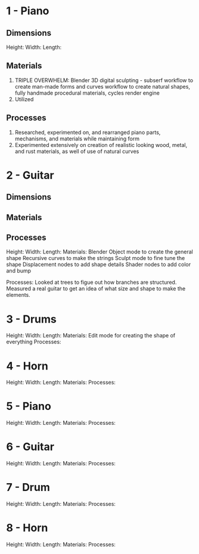 # 1 - Piano
## Dimensions
Height:
Width:
Length:

## Materials
1. TRIPLE OVERWHELM: Blender 3D digital sculpting - subserf workflow to create man-made forms and curves workflow to create natural shapes, fully handmade procedural materials, cycles render engine
2. Utilized 

## Processes
1. Researched, experimented on, and rearranged piano parts, mechanisms, and materials while maintaining form
2. Experimented extensively on creation of realistic looking wood, metal, and rust materials, as well of use of natural curves

# 2 - Guitar
## Dimensions

## Materials


## Processes

Height: 
Width: 
Length: 
Materials: 
Blender
Object mode to create the general shape
Recursive curves to make the strings
Sculpt mode to fine tune the shape
Displacement nodes to add shape details
Shader nodes to add color and bump

Processes: 
Looked at trees to figue out how branches are structured.
Measured a real guitar to get an idea of what size and shape to make the elements.

# 3 - Drums
Height: 
Width: 
Length: 
Materials: 
Edit mode for creating the shape of everything
Processes: 

# 4 - Horn
Height: 
Width: 
Length: 
Materials: 
Processes: 

# 5 - Piano
Height: 
Width: 
Length: 
Materials: 
Processes: 

# 6 - Guitar
Height: 
Width: 
Length: 
Materials: 
Processes: 

# 7 - Drum
Height: 
Width: 
Length: 
Materials: 
Processes: 

# 8 - Horn
Height: 
Width: 
Length: 
Materials: 
Processes: 
